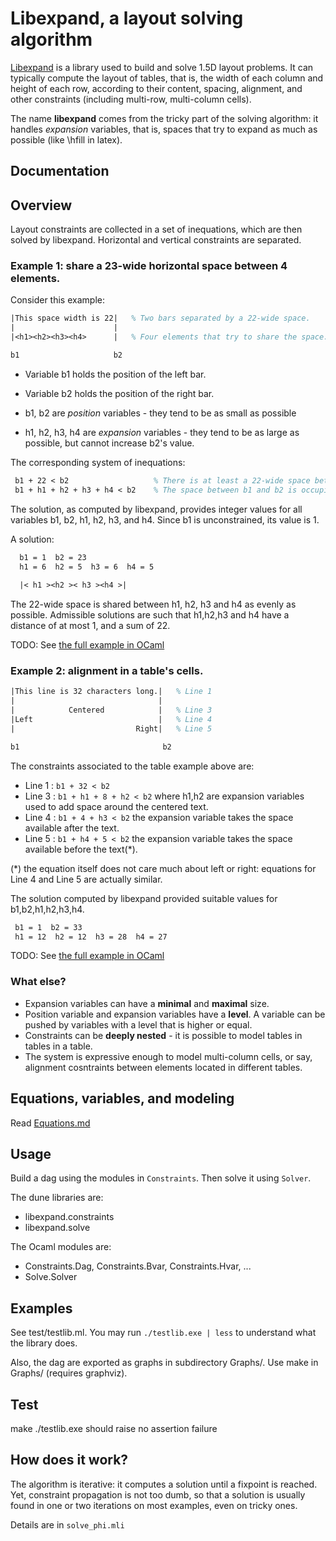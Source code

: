 # Libexpand, a layout solving algorithm

[Libexpand](https://github.com/lebotlan/libexpand) is a library used to build and solve 1.5D layout problems.
It can typically compute the layout of tables, that is, the width of each column and height of each row,
according to their content, spacing, alignment, and other constraints (including multi-row, multi-column cells).

The name **libexpand** comes from the tricky part of the solving algorithm: it handles *expansion* variables, that is,
spaces that try to expand as much as possible (like \hfill in latex).

## Documentation



## Overview

Layout constraints are collected in a set of inequations, which are then solved by libexpand. Horizontal
and vertical constraints are separated.

### Example 1: share a 23-wide horizontal space between 4 elements.

Consider this example:

```latex
|This space width is 22|   % Two bars separated by a 22-wide space.
|                      |
|<h1><h2><h3><h4>      |   % Four elements that try to share the space.

b1                     b2
```

- Variable b1 holds the position of the left bar.
- Variable b2 holds the position of the right bar.

- b1, b2 are *position* variables - they tend to be as small as possible
- h1, h2, h3, h4 are *expansion* variables - they tend to be as large as possible, but cannot increase b2's value.

The corresponding system of inequations:

```latex
 b1 + 22 < b2                   % There is at least a 22-wide space between b1 and b2. 
 b1 + h1 + h2 + h3 + h4 < b2    % The space between b1 and b2 is occupied by h1, h2, h3, h4.
```

The solution, as computed by libexpand, provides integer values for all variables b1, b2, h1, h2, h3, and h4. Since b1 is unconstrained, its value is 1.
 
A solution:
```latex
  b1 = 1  b2 = 23
  h1 = 6  h2 = 5  h3 = 6  h4 = 5
  
  |< h1 ><h2 >< h3 ><h4 >|
```

The 22-wide space is shared between h1, h2, h3 and h4 as evenly as possible. Admissible solutions are such that h1,h2,h3 and h4 have a distance of at most 1, and a sum of 22.

TODO: See [the full example in OCaml](Example1.md)


### Example 2: alignment in a table's cells.

```latex
|This line is 32 characters long.|   % Line 1
|                                |
|            Centered            |   % Line 3
|Left                            |   % Line 4
|                           Right|   % Line 5

b1                                b2
```

The constraints associated to the table example above are:
- Line 1 : `b1 + 32 < b2`
- Line 3 : `b1 + h1 + 8 + h2 < b2`  where h1,h2 are expansion variables used to add space around the centered text.
- Line 4 : `b1 + 4 + h3 < b2`   the expansion variable takes the space available after the text.
- Line 5 : `b1 + h4 + 5 < b2`   the expansion variable takes the space available before the text(*).

(*) the equation itself does not care much about left or right: equations for Line 4 and Line 5 are actually similar.

The solution computed by libexpand provided suitable values for b1,b2,h1,h2,h3,h4.
 
 ```latex
  b1 = 1  b2 = 33
  h1 = 12  h2 = 12  h3 = 28  h4 = 27
```
 
 TODO: See [the full example in OCaml](Example2.md)

### What else?

- Expansion variables can have a **minimal** and **maximal** size.
- Position variable and expansion variables have a **level**. A variable can be pushed by variables with a level that is higher or equal.
- Constraints can be **deeply nested** - it is possible to model tables in tables in a table.
- The system is expressive enough to model multi-column cells, or say, alignment cosntraints between elements located in different tables.


## Equations, variables, and modeling

Read [Equations.md](Equations.md)


## Usage

Build a dag using the modules in `Constraints`. Then solve it using `Solver`.

The dune libraries are:

 - libexpand.constraints
 - libexpand.solve

The Ocaml modules are:

 - Constraints.Dag, Constraints.Bvar, Constraints.Hvar, ...
 - Solve.Solver




## Examples

See test/testlib.ml.
You may run `./testlib.exe | less` to understand what the library does.

Also, the dag are exported as graphs in subdirectory Graphs/. Use make in Graphs/ (requires graphviz).





## Test

make
./testlib.exe    should raise no assertion failure


## How does it work?

The algorithm is iterative: it computes a solution until a fixpoint is reached. 
Yet, constraint propagation is not too dumb, so that a solution is usually found in one or two iterations on
most examples, even on tricky ones.

Details are in `solve_phi.mli`


